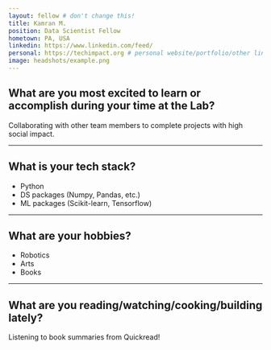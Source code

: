 ```yaml
---
layout: fellow # don't change this! 
title: Kamran M.
position: Data Scientist Fellow
hometown: PA, USA
linkedin: https://www.linkedin.com/feed/ 
personal: https://techimpact.org # personal website/portfolio/other link
image: headshots/example.png
--- 
```


## What are you most excited to learn or accomplish during your time at the Lab? 
Collaborating with other team members to complete projects with high social impact.
 

---

## What is your tech stack? 
* Python
* DS packages (Numpy, Pandas, etc.)
* ML packages (Scikit-learn, Tensorflow)

---

## What are your hobbies?  
* Robotics
* Arts
* Books

---

## What are you reading/watching/cooking/building lately? 
Listening to book summaries from Quickread!